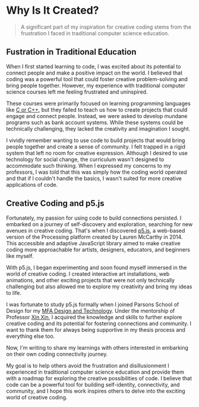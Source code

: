 # Why Is It Created?

> A significant part of my inspiration for creative coding 
stems from the frustration I faced in traditional computer science education. 

## Fustration in Traditional Education

When I first started learning to code, I was excited about its potential to connect people and make a positive impact on the world. I believed that coding was a powerful tool that could foster creative problem-solving and bring people together. However, my experience with traditional computer science courses left me feeling frustrated and uninspired.

These courses were primarily focused on learning programming languages like [C or C++](https://cplusplus.com/), but they failed to teach us how to create projects that could engage and connect people. Instead, we were asked to develop mundane programs such as bank account systems. While these systems could be technically challenging, they lacked the creativity and imagination I sought.

I vividly remember wanting to use code to build projects that would bring people together and create a sense of community. I felt trapped in a rigid system that left no room for creative expression. Although I desired to use technology for social change, the curriculum wasn't designed to accommodate such thinking. When I expressed my concerns to my professors, I was told that this was simply how the coding world operated and that if I couldn't handle the basics, I wasn't suited for more creative applications of code.

## Creative Coding and p5.js

Fortunately, my passion for using code to build connections persisted. I embarked on a journey of self-discovery and exploration, searching for new avenues in creative coding. That's when I discovered [p5.js](https://p5js.org/), a web-based version of the Processing platform created by Lauren McCarthy in 2014. This accessible and adaptive JavaScript library aimed to make creative coding more approachable for artists, designers, educators, and beginners like myself.

With p5.js, I began experimenting and soon found myself immersed in the world of creative coding. I created interactive art installations, web animations, and other exciting projects that were not only technically challenging but also allowed me to explore my creativity and bring my ideas to life.

I was fortunate to study p5.js formally when I joined Parsons School of Design for my [MFA Design and Technology](https://www.newschool.edu/parsons/mfa-design-technology/). Under the mentorship of Professor [Xin Xin](https://xin-xin.info/info/), I acquired the knowledge and skills to further explore creative coding and its potential for fostering connections and community. I want to thank them for always being supportive in my thesis process and everything else too.

Now, I'm writing to share my learnings with others interested in embarking on their own coding connectivity journey. 

My goal is to help others avoid the frustration and disillusionment I experienced in traditional computer science education and provide them with a roadmap for exploring the creative possibilities of code. I believe that code can be a powerful tool for building self-identity, connectivity, and community, and I hope this work inspires others to delve into the exciting world of creative coding.
